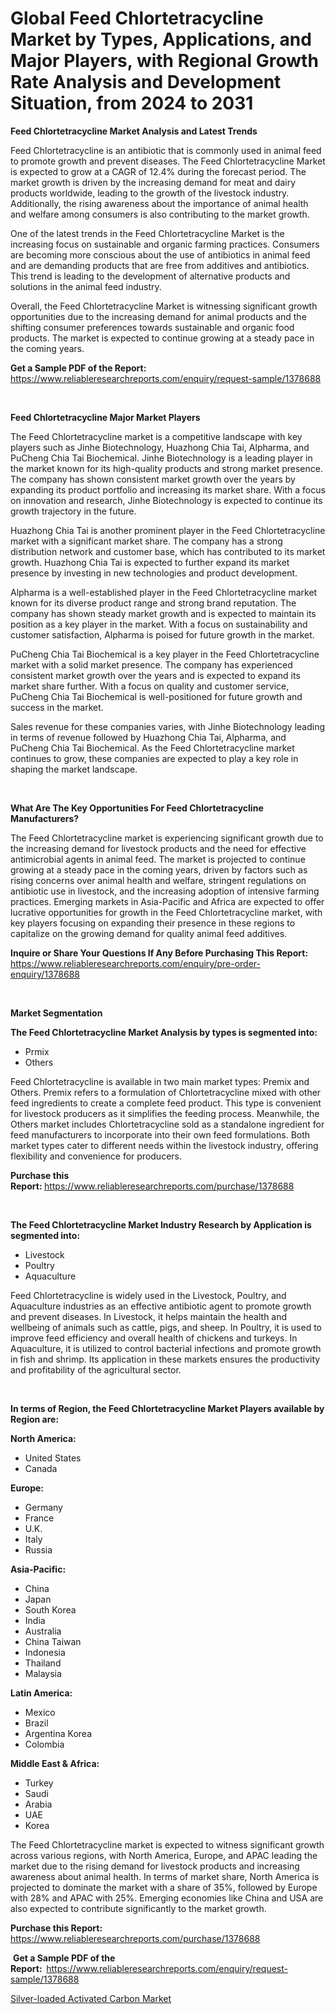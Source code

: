 <p><h1>Global Feed Chlortetracycline Market by Types, Applications, and Major Players, with Regional Growth Rate Analysis and Development Situation, from 2024 to 2031</h1></p><p><strong>Feed Chlortetracycline Market Analysis and Latest Trends</strong></p>
<p><p>Feed Chlortetracycline is an antibiotic that is commonly used in animal feed to promote growth and prevent diseases. The Feed Chlortetracycline Market is expected to grow at a CAGR of 12.4% during the forecast period. The market growth is driven by the increasing demand for meat and dairy products worldwide, leading to the growth of the livestock industry. Additionally, the rising awareness about the importance of animal health and welfare among consumers is also contributing to the market growth.</p><p>One of the latest trends in the Feed Chlortetracycline Market is the increasing focus on sustainable and organic farming practices. Consumers are becoming more conscious about the use of antibiotics in animal feed and are demanding products that are free from additives and antibiotics. This trend is leading to the development of alternative products and solutions in the animal feed industry.</p><p>Overall, the Feed Chlortetracycline Market is witnessing significant growth opportunities due to the increasing demand for animal products and the shifting consumer preferences towards sustainable and organic food products. The market is expected to continue growing at a steady pace in the coming years.</p></p>
<p><strong>Get a Sample PDF of the Report:&nbsp;</strong> <a href="https://www.reliableresearchreports.com/enquiry/request-sample/1378688">https://www.reliableresearchreports.com/enquiry/request-sample/1378688</a></p>
<p>&nbsp;</p>
<p><strong>Feed Chlortetracycline Major Market Players</strong></p>
<p><p>The Feed Chlortetracycline market is a competitive landscape with key players such as Jinhe Biotechnology, Huazhong Chia Tai, Alpharma, and PuCheng Chia Tai Biochemical. Jinhe Biotechnology is a leading player in the market known for its high-quality products and strong market presence. The company has shown consistent market growth over the years by expanding its product portfolio and increasing its market share. With a focus on innovation and research, Jinhe Biotechnology is expected to continue its growth trajectory in the future.</p><p>Huazhong Chia Tai is another prominent player in the Feed Chlortetracycline market with a significant market share. The company has a strong distribution network and customer base, which has contributed to its market growth. Huazhong Chia Tai is expected to further expand its market presence by investing in new technologies and product development.</p><p>Alpharma is a well-established player in the Feed Chlortetracycline market known for its diverse product range and strong brand reputation. The company has shown steady market growth and is expected to maintain its position as a key player in the market. With a focus on sustainability and customer satisfaction, Alpharma is poised for future growth in the market.</p><p>PuCheng Chia Tai Biochemical is a key player in the Feed Chlortetracycline market with a solid market presence. The company has experienced consistent market growth over the years and is expected to expand its market share further. With a focus on quality and customer service, PuCheng Chia Tai Biochemical is well-positioned for future growth and success in the market.</p><p>Sales revenue for these companies varies, with Jinhe Biotechnology leading in terms of revenue followed by Huazhong Chia Tai, Alpharma, and PuCheng Chia Tai Biochemical. As the Feed Chlortetracycline market continues to grow, these companies are expected to play a key role in shaping the market landscape.</p></p>
<p>&nbsp;</p>
<p><strong>What Are The Key Opportunities For Feed Chlortetracycline Manufacturers?</strong></p>
<p><p>The Feed Chlortetracycline market is experiencing significant growth due to the increasing demand for livestock products and the need for effective antimicrobial agents in animal feed. The market is projected to continue growing at a steady pace in the coming years, driven by factors such as rising concerns over animal health and welfare, stringent regulations on antibiotic use in livestock, and the increasing adoption of intensive farming practices. Emerging markets in Asia-Pacific and Africa are expected to offer lucrative opportunities for growth in the Feed Chlortetracycline market, with key players focusing on expanding their presence in these regions to capitalize on the growing demand for quality animal feed additives.</p></p>
<p><strong>Inquire or Share Your Questions If Any Before Purchasing This Report:</strong> <a href="https://www.reliableresearchreports.com/enquiry/pre-order-enquiry/1378688">https://www.reliableresearchreports.com/enquiry/pre-order-enquiry/1378688</a></p>
<p>&nbsp;</p>
<p><strong>Market Segmentation</strong></p>
<p><strong>The Feed Chlortetracycline Market Analysis by types is segmented into:</strong></p>
<p><ul><li>Prmix</li><li>Others</li></ul></p>
<p><p>Feed Chlortetracycline is available in two main market types: Premix and Others. Premix refers to a formulation of Chlortetracycline mixed with other feed ingredients to create a complete feed product. This type is convenient for livestock producers as it simplifies the feeding process. Meanwhile, the Others market includes Chlortetracycline sold as a standalone ingredient for feed manufacturers to incorporate into their own feed formulations. Both market types cater to different needs within the livestock industry, offering flexibility and convenience for producers.</p></p>
<p><strong>Purchase this Report:&nbsp;</strong><a href="https://www.reliableresearchreports.com/purchase/1378688">https://www.reliableresearchreports.com/purchase/1378688</a></p>
<p>&nbsp;</p>
<p><strong>The Feed Chlortetracycline Market Industry Research by Application is segmented into:</strong></p>
<p><ul><li>Livestock</li><li>Poultry</li><li>Aquaculture</li></ul></p>
<p><p>Feed Chlortetracycline is widely used in the Livestock, Poultry, and Aquaculture industries as an effective antibiotic agent to promote growth and prevent diseases. In Livestock, it helps maintain the health and wellbeing of animals such as cattle, pigs, and sheep. In Poultry, it is used to improve feed efficiency and overall health of chickens and turkeys. In Aquaculture, it is utilized to control bacterial infections and promote growth in fish and shrimp. Its application in these markets ensures the productivity and profitability of the agricultural sector.</p></p>
<p>&nbsp;</p>
<p><strong>In terms of Region, the Feed Chlortetracycline Market Players available by Region are:</strong></p>
<p>
    <p> <strong> North America: </strong>
        <ul>
            <li>United States</li>
            <li>Canada</li>
        </ul>
        </p> 
    <p> <strong> Europe: </strong>
        <ul>
            <li>Germany</li>
            <li>France</li>
            <li>U.K.</li>
            <li>Italy</li>
            <li>Russia</li>
        </ul>
        </p> 
    <p> <strong> Asia-Pacific: </strong>
        <ul>
            <li>China</li>
            <li>Japan</li>
            <li>South Korea</li>
            <li>India</li>
            <li>Australia</li>
            <li>China Taiwan</li>
            <li>Indonesia</li>
            <li>Thailand</li>
            <li>Malaysia</li>
        </ul>
        </p> 
    <p> <strong> Latin America: </strong>
        <ul>
            <li>Mexico</li>
            <li>Brazil</li>
            <li>Argentina Korea</li>
            <li>Colombia</li>
        </ul>
        </p> 
    <p> <strong> Middle East & Africa: </strong>
        <ul>
            <li>Turkey</li>
            <li>Saudi</li>
            <li>Arabia</li>
            <li>UAE</li>
            <li>Korea</li>
        </ul>
    </p>
    </p>
<p><p>The Feed Chlortetracycline market is expected to witness significant growth across various regions, with North America, Europe, and APAC leading the market due to the rising demand for livestock products and increasing awareness about animal health. In terms of market share, North America is projected to dominate the market with a share of 35%, followed by Europe with 28% and APAC with 25%. Emerging economies like China and USA are also expected to contribute significantly to the market growth.</p></p>
<p><strong>Purchase this Report: </strong><a href="https://www.reliableresearchreports.com/purchase/1378688">https://www.reliableresearchreports.com/purchase/1378688</a></p>
<p>&nbsp;<strong>Get a Sample PDF of the Report:&nbsp;&nbsp;</strong><a href="https://www.reliableresearchreports.com/enquiry/request-sample/1378688">https://www.reliableresearchreports.com/enquiry/request-sample/1378688</a></p>
<p><strong></strong></p>
<p><p><a href="https://forested-sushi-9b0.notion.site/Silver-loaded-Activated-Carbon-Market-Offers-Provide-Insightful-Data-for-the-Time-Period-from-2024-t-ef4978dde6de4de1aa4a7fb6a8e6fbe9">Silver-loaded Activated Carbon Market</a></p></p>